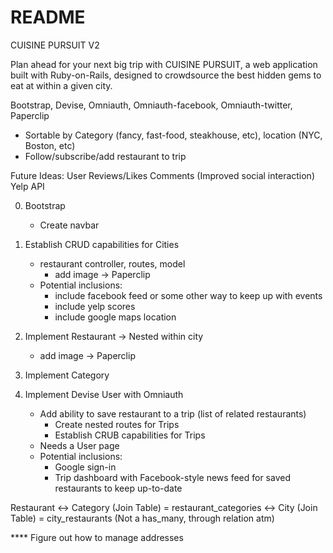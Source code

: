 # README
CUISINE PURSUIT V2

Plan ahead for your next big trip with CUISINE PURSUIT, a web application built with Ruby-on-Rails, 
designed to crowdsource the best hidden gems to eat at within a given city.

Bootstrap, Devise, Omniauth, Omniauth-facebook, Omniauth-twitter, Paperclip

- Sortable by Category (fancy, fast-food, steakhouse, etc), location (NYC, Boston, etc)
- Follow/subscribe/add restaurant to trip

Future Ideas:
    User Reviews/Likes
    Comments
    (Improved social interaction)
    Yelp API

0. Bootstrap 
    - Create navbar
1. Establish CRUD capabilities for Cities
    - restaurant controller, routes, model
        - add image -> Paperclip
    - Potential inclusions:
        - include facebook feed or some other way to keep up with events
        - include yelp scores
        - include google maps location
2. Implement Restaurant -> Nested within city
    - add image -> Paperclip
3. Implement Category

5. Implement Devise User with Omniauth
    - Add ability to save restaurant to a trip (list of related restaurants)
        - Create nested routes for Trips
        - Establish CRUB capabilities for Trips
    - Needs a User page
    - Potential inclusions:
        - Google sign-in
        - Trip dashboard with Facebook-style news feed for saved restaurants to keep up-to-date


Restaurant  <-> Category (Join Table) = restaurant_categories
            <-> City (Join Table) = city_restaurants (Not a has_many, through relation atm)

**** Figure out how to manage addresses

